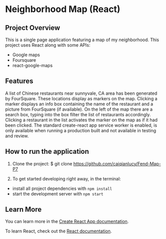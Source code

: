 # Neighborhood Map (React)

## Project Overview
This is a single page application featuring a map of my neighborhood. This project uses React along with some APIs:
* Google maps
* Foursquare
* react-google-maps

## Features
A list of Chinese restaurants near sunnyvale, CA area has been generated by FourSquare. These locations display as markers on the map. Clicking a marker displays an info box containing the name of the restaurant and a picture from FourSquare (if available). On the left of the map there are a search box, typing into the box filter the list of restaurants accordingly. Clicking a restaurant in the list activates the marker on the map as if it had been clicked. The standard create-react app service worker is enabled, is only available when running a production built and not available in testing and review.

## How to run the application
1. Clone the project: $ git clone https://github.com/caiqianlucy/Fend-Map-P7

2. To get started developing right away, in the terminal:

* install all project dependencies with `npm install`
* start the development server with `npm start`


## Learn More

You can learn more in the [Create React App documentation](https://facebook.github.io/create-react-app/docs/getting-started).

To learn React, check out the [React documentation](https://reactjs.org/).
